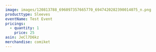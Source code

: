 ```yaml
---
image: images/120813788_696097357665770_6947420282390014075_n.png
producttype: Sleeves
eventName: Test Event
pricings:
  - quantity: 1
    price: 25
asin: JeCl7D6kz
merchandise: comiket
---
```

